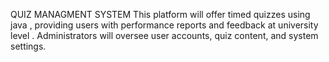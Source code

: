 QUIZ MANAGMENT SYSTEM 
This platform will offer timed quizzes using java , providing users with 
performance reports and feedback at university level . Administrators will oversee user accounts, quiz content, and 
system settings.
